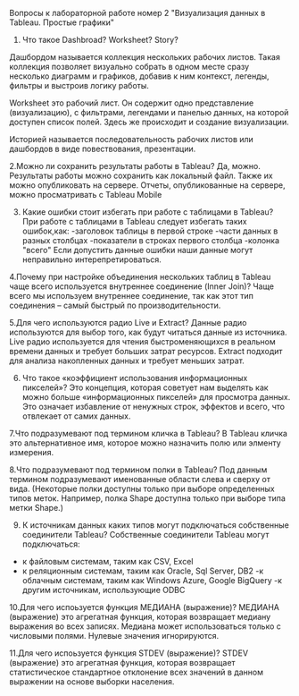 Вопросы к лабораторной работе номер 2 "Визуализация данных в Tableau. Простые графики"

1. Что такое Dashbroad? Worksheet? Story?

Дашбордом называется коллекция нескольких рабочих листов. Такая коллекция
позволяет визуально собрать в одном месте сразу несколько диаграмм и графиков,
добавив к ним контекст, легенды, фильтры и выстроив логику работы.

Worksheet это рабочий лист. Он содержит одно представление (визуализацию), 
с фильтрами, легендами и панелью данных, на которой доступен список полей. 
Здесь же происходит и создание визуализации.

Историей называется последовательность рабочих листов или дашбордов в виде повествования, презентации.

2.Можно ли сохранить результаты работы в Tableau?
Да, можно. Результаты работы можно сохранить как локальный файл. Также их можно опубликовать на сервере.
Отчеты, опубликованные на сервере, можно просматривать с Tableau Mobile

3. Какие ошибки стоит избегать при работе с таблицами в  Tableau?
При работе с таблицами в  Tableau следует избегать таких ошибок,как:
-заголовок таблицы в первой строке
-части данных в разных столбцах
-показатели в строках первого столбца
-колонка "всего"
Если допустить данные ошибки наши данные могут неправильно интерепретироваться.

4.Почему при настройке объединения нескольких таблиц в Tableau чаще всего используется внутреннее соединение (Inner Join)?
Чаще всего мы используем внутреннее соединение, так как этот тип соединения – самый быстрый по производительности.

5.Для чего используются радио Live и Extract?
Данные радио используются для выбор того, как будут читаться данные из источника.
Live радио используется  для чтения быстроменяющихся в реальном времени данных и требует больших затрат ресурсов.
Extract подходит для анализа накопленных данных и требует меньших затрат.

6. Что такое «коэффициент использования информационных пикселей»?
Это концепция, которая советует нам выделять как можно больше «информационных пикселей» для просмотра данных. 
Это означает избавление от ненужных строк, эффектов и всего, что отвлекает от самих данных.

7.Что подразумевают под термином кличка в Tableau?
В Tableau кличка это альтернативное имя, которое можно назначить полю или элменту измерения.

8.Что подразумевают под термином полки в Tableau?
Под данным термином подразумевают именованные области слева и сверху от вида.
(Некоторые полки доступны только при выборе определенных типов меток. 
Например, полка Shape доступна только при выборе типа метки Shape.)

9. К источникам данных каких типов могут подключаться собственные соединители Tableau?
Собственные соединители Tableau могут подключаться:
- к файловым системам, таким как CSV, Excel
- к реляционным системам, таким как Oracle, Sql Server, DB2
-к облачным системам, таким как Windows Azure, Google BigQuery 
-к другим источникам, использующие ODBC

10.Для чего испоьзуется функция МЕДИАНА (выражение)? МЕДИАНА (выражение) это агрегатная функция,
 которая возвращает медиану выражения во всех записях.
 Медиана может использоваться только с числовыми полями. Нулевые значения игнорируются.

11.Для чего испоьзуется функция STDEV (выражение)? STDEV (выражение) это агрегатная функция, 
которая возвращает статистическое стандартное отклонение всех значений в данном выражении на основе
выборки населения.
